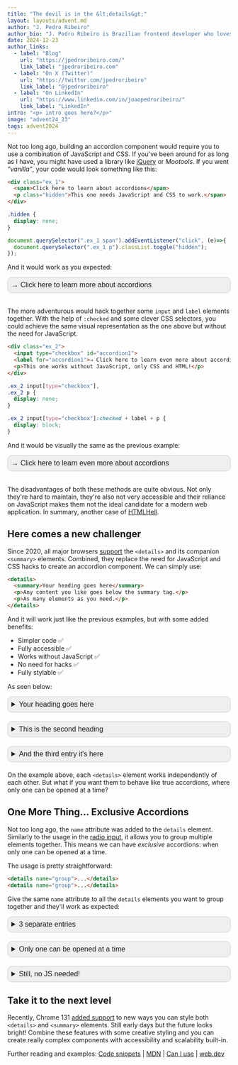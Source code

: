 ```yaml
---
title: "The devil is in the &lt;details&gt;"
layout: layouts/advent.md
author: "J. Pedro Ribeiro"
author_bio: "J. Pedro Ribeiro is Brazilian frontend developer who loves to build performant sites and apps that deliver great user experience."
date: 2024-12-23
author_links:
  - label: "Blog"
    url: "https://jpedroribeiro.com/"
    link_label: "jpedroribeiro.com"
  - label: "On X (Twitter)"
    url: "https://twitter.com/jpedroribeiro"
    link_label: "@jpedroribeiro"
  - label: "On LinkedIn"
    url: "https://www.linkedin.com/in/joaopedroribeiro/"
    link_label: "LinkedIn"
intro: "<p> intro goes here?</p>"
image: "advent24_23"
tags: advent2024
---
```

<!-- MM: Great post, thank you! -->

<!-- KS: I think it would be useful to describe what an accordion
     component is...especially because most of what you're talking
     about are singleton components that expand or collapse. It's
     not until you get to the "true accordion" section that you
     describe what I think of as an accordion component. -->

<!-- SS: No additional comments in particular, just reiterating MM and KS points that it would be nice to explain some of the parts and avoid using words like "obvious" and "straightforward" in the articles -->
     
Not too long ago, building an accordion component would require you to use a combination of JavaScript and CSS. If you've been around for as long as I have, you might have used a library like [jQuery](https://jqueryui.com/accordion/) or _Mootools_.
If you went *"vanilla"*, your code would look something like this:


```html
<div class="ex_1">
  <span>Click here to learn about accordions</span>
  <p class="hidden">This one needs JavaScript and CSS to work.</span>
</div>
```

  ```css
.hidden {
    display: none; 
}
```

```js 
document.querySelector(".ex_1 span").addEventListener("click", (e)=>{
  document.querySelector(".ex_1 p").classList.toggle("hidden");
});
```

And it would work as you expected:
<style>
.ex_1 {
  font-family: sans-serif;
  font-size: 16px;
  border: 1px solid #ccc;
  background: #efefef;
  padding: 8px;
  border-radius: 10px;
  margin-bottom: 32px;
}
</style>
<style>
.ex_1 span {
  cursor: pointer;
}
</style>
<style>
.ex_1 p {
  margin: 8px 0 0;
}
</style>
<style>
.ex_1 .hidden {
  display: none;
}
</style>
<div class="ex_1">
  <span>→ Click here to learn more about accordions</span>
  <p class="hidden">This one needs JavaScript and CSS to work. Click the heading again to close it.</p>
</div>
<script>
document.querySelector(".ex_1 span").addEventListener("click", ()=>{
  document.querySelector(".ex_1 p").classList.toggle("hidden");
});
</script>

The more adventurous would hack together some `input` and `label` elements together. With the help of `:checked` and some clever
CSS selectors, you could achieve the same visual representation as the one above but without the need for JavaScript.

```html
<div class="ex_2">
  <input type="checkbox" id="accordion1">
  <label for="accordion1">→ Click here to learn even more about accordions</label>
  <p>This one works without JavaScript, only CSS and HTML!</p>
</div>
```

```css
.ex_2 input[type="checkbox"],
.ex_2 p {
  display: none;
}

.ex_2 input[type="checkbox"]:checked + label + p {
  display: block;
}
```

And it would be visually the same as the previous example:

<style>
.ex_2 input[type="checkbox"],
.ex_2 p {
  display: none;
}
</style>
<style>
.ex_2 input[type="checkbox"]:checked + label + p {
  display: block;
}
</style>
<style>
.ex_2 label {
  cursor: pointer;
  font-weight: normal;
}
</style>
<div class="ex_2 ex_1">
  <input type="checkbox" id="accordion1">
  <label for="accordion1">→ Click here to learn even more about accordions</label>
  <p>This one works without JavaScript, only CSS and HTML!</p>
</div>

The disadvantages of both these methods are quite obvious. Not only they're hard to maintain, they're also not very accessible and their reliance on JavaScript makes them not the ideal candidate for a modern web application.
In summary, another case of [HTMLHell](https://www.htmhell.dev).
<!-- MM: "The disadvantages of both these methods are quite obvious" <- Not for everyone. Since this is HTMHell, it would be great if you would list the disadvantages of both techniques -->


## Here comes a new challenger

Since 2020, all major browsers [support](https://developer.mozilla.org/en-US/docs/Web/HTML/Element/details#browser_compatibility) the `<details>` and its companion `<summary>` elements. Combined, they replace the need for JavaScript and CSS hacks to create an accordion component.
We can simply use:

```html
<details>
  <summary>Your heading goes here</summary>
  <p>Any content you like goes below the summary tag.</p>
  <p>As many elements as you need.</p>
</details>
```
And it will work just like the previous examples, but with some added benefits:
* Simpler code ✅
* Fully accessible ✅
* Works without JavaScript ✅
* No need for hacks ✅
* Fully stylable ✅

As seen below:

<!-- KS: Here and throughout, I think you can do readers a service
     by using more descriptive class names that make it easier to
     cross-reference the function of different structures in the HTML. -->

<style>
.styled {
  border: 1px solid #ccc;
  background: #efefef;
  padding: 8px;
  border-radius: 10px;
  margin-bottom: 20px;
}</style>

<style>
.styled summary {
font-family: sans-serif;
font-size: 16px;
  cursor: pointer;
  font-weight: normal;
}
</style>

<style>
.styled p {
font-family: sans-serif;
font-size: 14px;
  margin: 8px 0;
}
</style>

<details class="styled">
  <summary>Your heading goes here</summary>
  <p>Any content you like goes below the summary tag.</p>
  <p>As many elements as you need.</p>
</details>

<details class="styled">
  <summary>This is the second heading</summary>
  <p>Any content you like goes below the summary tag.</p>
  <p>As many elements as you need.</p>
</details>

<details class="styled">
  <summary>And the third entry it's here</summary>
  <p>Any content you like goes below the summary tag.</p>
  <p>As many elements as you need.</p>
</details>

On the example above, each `<details>` element works independently of each other. But what if you want them to behave like true accordions, where only one can be opened at a time?

## One More Thing... Exclusive Accordions

Not too long ago, the `name` attribute was added to the `details` element. 
Similarly to the usage in the [radio input](https://developer.mozilla.org/en-US/docs/Web/HTML/Element/input/radio), it allows you to group multiple elements together. This means we can have _exclusive_ accordions: when only one can be opened at a time.
<!-- MM: It would be great if you could address some of the downsides in terms of accessibility. See: https://yatil.net/blog/exclusive-accordions -->
<!-- MM: Did you have a chance to test this with screen readers? I'd love to know what they annouce. -->

The usage is pretty straightforward:

```html
<details name="group">...</details>
<details name="group">...</details>
```
Give the same `name` attribute to all the `details` elements you want to group together and they'll work as expected:
<style>
.styled {
  border: 1px solid #ccc;
  background: #efefef;
  padding: 8px;
  border-radius: 10px;
  margin-bottom: 20px;
}</style>

<style>
.styled summary {
font-family: sans-serif;
font-size: 16px;
  cursor: pointer;
  font-weight: normal;
}
</style>

<style>
.styled p {
font-family: sans-serif;
font-size: 14px;
  margin: 8px 0;
}
</style>

<details name="group" class="styled">
  <summary>3 separate entries</summary>
  <p>First block content.</p>
  <p>End of first block.</p>
</details>
<details name="group" class="styled">
  <summary>Only one can be opened at a time</summary>
  <p>Second block content.</p>
  <p>End of second block.</p>
</details>
<details name="group" class="styled">
  <summary>Still, no JS needed!</summary>
  <p>Third block content.</p>
  <p>End of third block.</p>
</details>

## Take it to the next level
Recently, Chrome 131 [added support](https://developer.chrome.com/blog/styling-details) to new ways you can style both `<details>` and `<summary>` elements. Still early days but the future looks bright!
Combine these features with some creative styling and you can create really complex components with accessibility and scalability built-in.

Further reading and examples:
[Code snippets](https://codepen.io/jpedroribeiro/pen/YzmxNYx) | [MDN](https://developer.mozilla.org/en-US/docs/Web/HTML/Element/details) | [Can I use](https://caniuse.com/details) | [web.dev](https://web.dev/learn/html/details)

<!-- KS: Good post overall! Be careful about words like "simple" or
     "straightforward." That won't be obvious to all readers, who you
     risk alienating to some degree. -->
